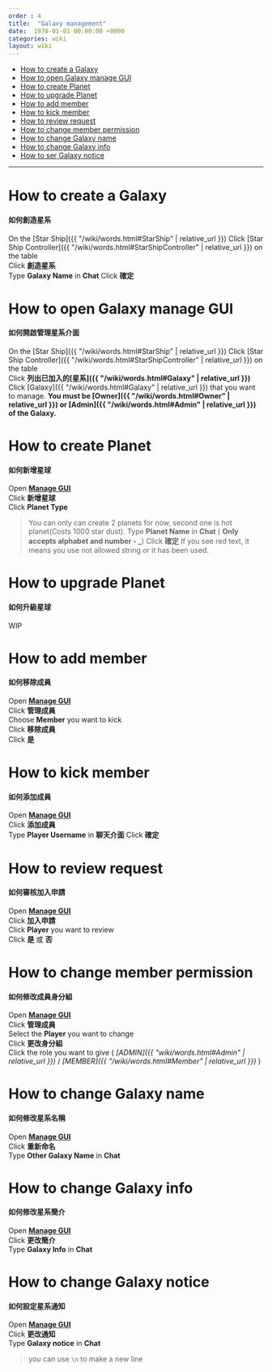 ```yaml
---
order : 4
title:  "Galaxy management"
date:  1970-01-01 00:00:00 +0000
categories: wiki
layout: wiki
---
```


- [How to create a Galaxy](#How_to_create_a_galaxy)
- [How to open Galaxy manage GUI](#How_to_open_manage_gui)
- [How to create Planet](#How_to_create_planet)
- [How to upgrade Planet](#How_to_upgrade_planet)
- [How to add member](#How_to_add_member)
- [How to kick member](#How_to_kick_member)
- [How to review request](#How_to_review_request)
- [How to change member permission](#How_to_change_member_permission)
- [How to change Galaxy name](#How_to_change_galaxy_name)
- [How to change Galaxy info](#How_to_change_galaxy_info)
- [How to ser Galaxy notice](#How_to_set_galaxy_notice)

---

<a name="How_to_create_a_galaxy">

# How to create a Galaxy
#### 如何創造星系

On the [Star Ship]({{ "/wiki/words.html#StarShip" | relative_url }}) Click [Star Ship Controller]({{ "/wiki/words.html#StarShipController" | relative_url }}) on the table  
Click **創造星系**  
Type **Galaxy Name** in **Chat**
Click **確定**  

<a name="How_to_open_manage_gui">

# How to open Galaxy manage GUI
#### 如何開啟管理星系介面

On the [Star Ship]({{ "/wiki/words.html#StarShip" | relative_url }}) Click [Star Ship Controller]({{ "/wiki/words.html#StarShipController" | relative_url }}) on the table  
Click **列出已加入的[星系]({{ "/wiki/words.html#Galaxy" | relative_url }})**  
Click [Galaxy]({{ "/wiki/words.html#Galaxy" | relative_url }}) that you want to manage. **You must be [Owner]({{ "/wiki/words.html#Owner" | relative_url }}) or [Admin]({{ "/wiki/words.html#Admin" | relative_url }}) of the Galaxy.** 

<a name="How_to_create_planet">

# How to create Planet
#### 如何新增星球

Open **[Manage GUI](#How_to_open_manage_gui)**  
Click **新增星球**  
Click **Planet Type**  
> You can only can create 2 planets for now, second one is hot planet(Costs 1000 star dust).
Type **Planet Name** in **Chat** ( **Only accepts alphabet and number - _**)
Click **確定** 
> If you see red text, it means you use not allowed string or it has been used.

<a name="How_to_upgrade_planet">

# How to upgrade Planet
#### 如何升級星球

WIP

<a name="How_to_add_member">

# How to add member
#### 如何移除成員

Open **[Manage GUI](#How_to_open_manage_gui)**  
Click **管理成員**  
Choose **Member** you want to kick  
Click **移除成員**  
Click **是**  

<a name="How_to_kick_member">

# How to kick member
#### 如何添加成員

Open **[Manage GUI](#How_to_open_manage_gui)**  
Click **添加成員**  
Type **Player Username** in **聊天介面** 
Click **確定**  

<a name="How_to_review_request">

# How to review request
#### 如何審核加入申請

Open **[Manage GUI](#How_to_open_manage_gui)**  
Click **加入申請**  
Click **Player** you want to review  
Click **是** 或 **否**

<a name="How_to_change_member_permission">

# How to change member permission
#### 如何修改成員身分組

Open **[Manage GUI](#How_to_open_manage_gui)**  
Click **管理成員**  
Select the **Player** you want to change  
Click **更改身分組**  
Click the role you want to give ( *[ADMIN]({{ "wiki/words.html#Admin" | relative_url }})* / *[MEMBER]({{ "/wiki/words.html#Member" | relative_url }})* )

<a name="How_to_change_galaxy_name">

# How to change Galaxy name
#### 如何修改星系名稱

Open **[Manage GUI](#How_to_open_manage_gui)**  
Click **重新命名**  
Type **Other Galaxy Name** in **Chat**

<a name="How_to_change_galaxy_info">

# How to change Galaxy info
#### 如何修改星系簡介

Open **[Manage GUI](#How_to_open_manage_gui)**  
Click **更改簡介**  
Type **Galaxy Info** in **Chat**

<a name="How_to_set_galaxy_notice">

# How to change Galaxy notice
#### 如何設定星系通知

Open **[Manage GUI](#How_to_open_manage_gui)**  
Click **更改通知**  
Type **Galaxy notice** in **Chat**
> you can use  `\n` to make a new line

